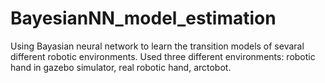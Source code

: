 # BayesianNN_model_estimation
Using Bayasian neural network to learn the transition models of sevaral different robotic environments.
Used three different environments: robotic hand in gazebo simulator, real robotic hand, arctobot.

